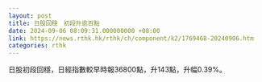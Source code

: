 ```yaml
---
layout: post
title: 日股回穩　初段升逾百點
date: 2024-09-06 08:09:31.000000000 +08:00
link: https://news.rthk.hk/rthk/ch/component/k2/1769468-20240906.htm
categories: rthk
---
```


日股初段回穩，日經指數較早時報36800點，升143點，升幅0.39%。
